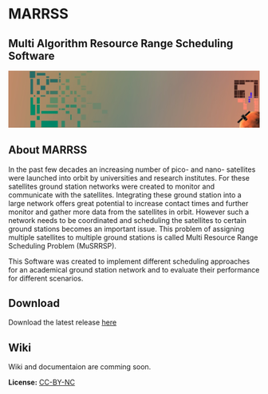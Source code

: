 # MARRSS
## Multi Algorithm Resource Range Scheduling Software

[![](https://github.com/1manprojects/marrss/blob/master/logo.png?raw=true)](https://1manprojects.de)


## About MARRSS
In the past few decades an increasing number of pico- and nano- satellites were launched into orbit by universities and research institutes. For these satellites ground station networks were created to monitor and communicate with the satellites. Integrating these ground station into a large network offers great potential to increase contact times and further monitor and gather more data from the satellites in orbit. However such a network needs to be coordinated and scheduling the satellites to certain ground stations becomes an important issue. This problem of assigning multiple satellites to multiple ground stations is called Multi Resource Range Scheduling Problem (MuSRRSP). 

This Software was created to implement different scheduling approaches for an academical ground station network and to evaluate their performance for different scenarios.  

## Download
Download the latest release [here](https://github.com/1manprojects/marrss/releases)

## Wiki
Wiki and documentaion are comming soon.


**License:** [CC-BY-NC](https://github.com/1manprojects/marrss/blob/master/License.txt)
